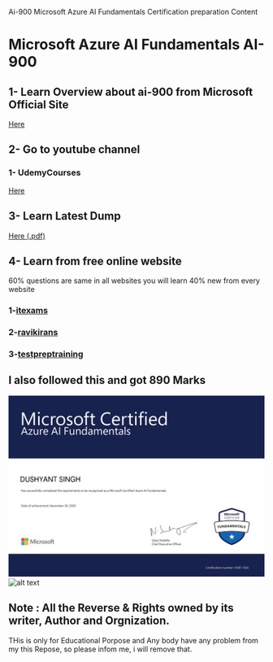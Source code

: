 Ai-900 Microsoft Azure AI Fundamentals Certification preparation Content 

# Microsoft Azure AI Fundamentals AI-900
 

## 1- Learn Overview about ai-900 from Microsoft Official Site
[Here](https://docs.microsoft.com/en-us/learn/certifications/exams/ai-900)

## 2- Go to youtube channel 
### 1- UdemyCourses 

[Here](https://www.youtube.com/watch?v=TYkIX0cG3gU&t=246s)

## 3- Learn Latest Dump 
[Here (.pdf)](https://github.com/Dushyantsingh-ds/ai-900_Exam_content/blob/main/Resources)

## 4- Learn from free online website
60% questions are same in all websites 
you will learn 40% new from every website

### 1-[itexams](https://www.examtopics.com/exams/microsoft/ai-900/)

### 2-[ravikirans](https://ravikirans.com/ai-900-azure-exam-study-guide/)

### 3-[testpreptraining](https://www.testpreptraining.com/microsoft-azure-ai-fundamentals-ai-900-practice-exam)


## I also followed this and got 890 Marks

![alt text](https://github.com/Dushyantsingh-ds/ai-900_Exam_content/blob/main/Assets/Microsoft_Certified_Professional_Certificate.png)
![alt text](https://github.com/Dushyantsingh-ds/ai-900_Exam_content/blob/main/Assets/azure-fundamentals-badge.png)

## Note : All the Reverse & Rights owned by its writer, Author and Orgnization.
THis is only for Educational Porpose and Any body have any problem from my this Repose, so please infom me, i will remove that.
